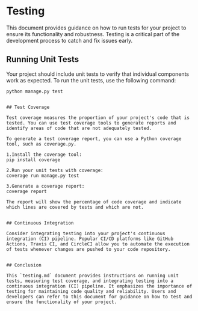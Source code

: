 # Testing

This document provides guidance on how to run tests for your project to ensure its functionality and robustness. Testing is a critical part of the development process to catch and fix issues early.

## Running Unit Tests

Your project should include unit tests to verify that individual components work as expected. To run the unit tests, use the following command:

```shell
python manage.py test


## Test Coverage

Test coverage measures the proportion of your project's code that is tested. You can use test coverage tools to generate reports and identify areas of code that are not adequately tested.

To generate a test coverage report, you can use a Python coverage tool, such as coverage.py.

1.Install the coverage tool:
pip install coverage

2.Run your unit tests with coverage:
coverage run manage.py test

3.Generate a coverage report:
coverage report

The report will show the percentage of code coverage and indicate which lines are covered by tests and which are not.


## Continuous Integration

Consider integrating testing into your project's continuous integration (CI) pipeline. Popular CI/CD platforms like GitHub Actions, Travis CI, and CircleCI allow you to automate the execution of tests whenever changes are pushed to your code repository.


## Conclusion

This `testing.md` document provides instructions on running unit tests, measuring test coverage, and integrating testing into a continuous integration (CI) pipeline. It emphasizes the importance of testing for maintaining code quality and reliability. Users and developers can refer to this document for guidance on how to test and ensure the functionality of your project.
